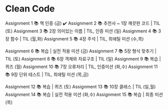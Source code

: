 # Clean Code
Assignment 1  📚 책 인증 (금) ✔️
Assignment 2  📚 추천사 ~ 1장 깨끗한 코드 | TIL (토)
Assignment 3  📚 2장 의미있는 이름 | TIL, 인증 미션 (일)
Assignment 4  📚 3장 함수 | TIL (월,화)
Assignment 5  📚 4장 주석 | TIL, 최애틸 미션 (수,목)

Assignment 6  📚 복습 | 실전 적용 미션 (금)
Assignment 7  📚 5장 형식 맞추기 | TIL (토)
Assignment 8  📚 6장 객체와 자료구조 | TIL (일)
Assignment 9  📚 복습 | 퀴즈 (월)
Assignment 10 📚 7장 오류처리 | TIL, 인증미션 (화,수)
Assignment 11 📚 9장 단위 테스트 | TIL, 최애틸 미션 (목,금)

Assignment 12 📚 복습 | 퀴즈 (토)
Assignment 13 📚 10장 클래스 | TIL (일,월)
Assignment 14 📚 복습 | 실전 적용 미션 (화,수)
Assignment 15 📚 복습 | 최종 미션 (목)
